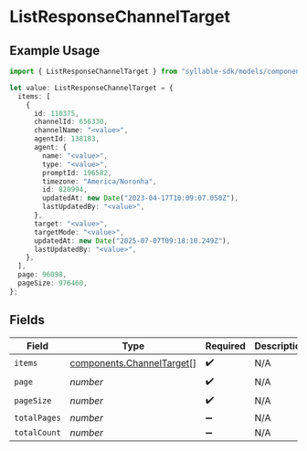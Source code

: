 # ListResponseChannelTarget

## Example Usage

```typescript
import { ListResponseChannelTarget } from "syllable-sdk/models/components";

let value: ListResponseChannelTarget = {
  items: [
    {
      id: 110375,
      channelId: 656330,
      channelName: "<value>",
      agentId: 138183,
      agent: {
        name: "<value>",
        type: "<value>",
        promptId: 196582,
        timezone: "America/Noronha",
        id: 820994,
        updatedAt: new Date("2023-04-17T10:09:07.050Z"),
        lastUpdatedBy: "<value>",
      },
      target: "<value>",
      targetMode: "<value>",
      updatedAt: new Date("2025-07-07T09:18:10.249Z"),
      lastUpdatedBy: "<value>",
    },
  ],
  page: 96098,
  pageSize: 976460,
};
```

## Fields

| Field                                                                  | Type                                                                   | Required                                                               | Description                                                            |
| ---------------------------------------------------------------------- | ---------------------------------------------------------------------- | ---------------------------------------------------------------------- | ---------------------------------------------------------------------- |
| `items`                                                                | [components.ChannelTarget](../../models/components/channeltarget.md)[] | :heavy_check_mark:                                                     | N/A                                                                    |
| `page`                                                                 | *number*                                                               | :heavy_check_mark:                                                     | N/A                                                                    |
| `pageSize`                                                             | *number*                                                               | :heavy_check_mark:                                                     | N/A                                                                    |
| `totalPages`                                                           | *number*                                                               | :heavy_minus_sign:                                                     | N/A                                                                    |
| `totalCount`                                                           | *number*                                                               | :heavy_minus_sign:                                                     | N/A                                                                    |
